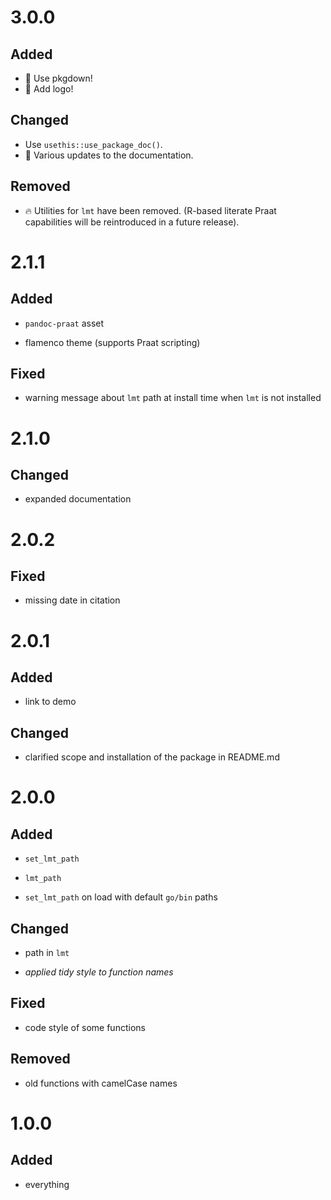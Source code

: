# 3.0.0

## Added

* 🎉 Use pkgdown!
* 🎉 Add logo!

## Changed

* Use `usethis::use_package_doc()`.
* 📝 Various updates to the documentation.

## Removed

* 🔥 Utilities for `lmt` have been removed. (R-based literate Praat capabilities will be reintroduced in a future release).


# 2.1.1

## Added

* `pandoc-praat` asset

* flamenco theme (supports Praat scripting)

## Fixed

* warning message about `lmt` path at install time when `lmt` is not installed

# 2.1.0

## Changed

* expanded documentation

# 2.0.2

## Fixed

* missing date in citation

# 2.0.1

## Added

* link to demo

## Changed

* clarified scope and installation of the package in README.md

# 2.0.0

## Added

* `set_lmt_path`

* `lmt_path`

* `set_lmt_path` on load with default `go/bin` paths

## Changed

* path in `lmt`

* *applied tidy style to function names*

## Fixed

* code style of some functions

## Removed

* old functions with camelCase names

# 1.0.0

## Added

* everything
